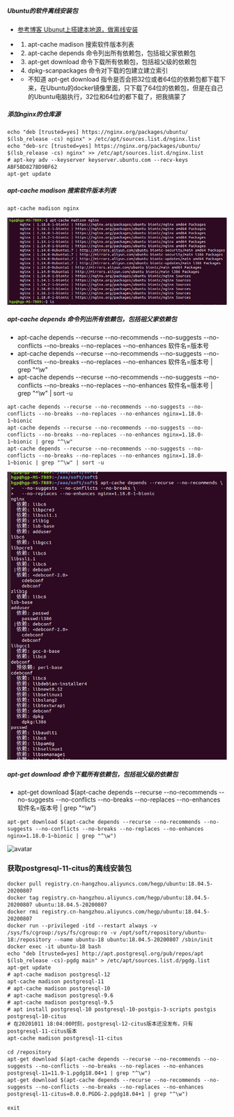 ##### Ubuntu的软件离线安装包
* [参考博客 Ubunut上搭建本地源，做离线安装](https://www.jianshu.com/p/006d2885a8ca)
* 1) apt-cache madison 搜索软件版本列表
* 2) apt-cache depends 命令列出所有依赖包，包括祖父家依赖包
* 3) apt-get download 命令下载所有依赖包，包括祖父级的依赖包
* 4) dpkg-scanpackages 命令对下载的包建立建立索引

* *  不知道 apt-get download 指令是否会把32位或者64位的依赖包都下载下来，在Ubuntu的docker镜像里面，只下载了64位的依赖包，但是在自己的Ubuntu电脑执行，32位和64位的都下载了，把我搞蒙了

##### 添加nginx的仓库源
```
echo "deb [trusted=yes] https://nginx.org/packages/ubuntu/ $(lsb_release -cs) nginx" > /etc/apt/sources.list.d/nginx.list
echo "deb-src [trusted=yes] https://nginx.org/packages/ubuntu/ $(lsb_release -cs) nginx" >> /etc/apt/sources.list.d/nginx.list
# apt-key adv --keyserver keyserver.ubuntu.com --recv-keys ABF5BD827BD9BF62
apt-get update
```

##### apt-cache madison 搜索软件版本列表
```
apt-cache madison nginx
```
![avatar](images/apt-cache_madison_nginx.png)  

##### apt-cache depends 命令列出所有依赖包，包括祖父家依赖包
* apt-cache depends --recurse --no-recommends --no-suggests --no-conflicts --no-breaks --no-replaces --no-enhances 软件名=版本号
* apt-cache depends --recurse --no-recommends --no-suggests --no-conflicts --no-breaks --no-replaces --no-enhances 软件名=版本号 | grep "^\w"
* apt-cache depends --recurse --no-recommends --no-suggests --no-conflicts --no-breaks --no-replaces --no-enhances 软件名=版本号 | grep "^\w" | sort -u
```
apt-cache depends --recurse --no-recommends --no-suggests --no-conflicts --no-breaks --no-replaces --no-enhances nginx=1.18.0-1~bionic
apt-cache depends --recurse --no-recommends --no-suggests --no-conflicts --no-breaks --no-replaces --no-enhances nginx=1.18.0-1~bionic | grep "^\w"
apt-cache depends --recurse --no-recommends --no-suggests --no-conflicts --no-breaks --no-replaces --no-enhances nginx=1.18.0-1~bionic | grep "^\w" | sort -u

```
![avatar](images/apt-cache_depends_nginx.png)  

##### apt-get download 命令下载所有依赖包，包括祖父级的依赖包
* apt-get download $(apt-cache depends --recurse --no-recommends --no-suggests --no-conflicts --no-breaks --no-replaces --no-enhances 软件名=版本号 | grep "^\w")
```
apt-get download $(apt-cache depends --recurse --no-recommends --no-suggests --no-conflicts --no-breaks --no-replaces --no-enhances nginx=1.18.0-1~bionic | grep "^\w")
```
![avatar](apt-get_download_nginx.png)


### 获取postgresql-11-citus的离线安装包
```
docker pull registry.cn-hangzhou.aliyuncs.com/hegp/ubuntu:18.04.5-20200807
docker tag registry.cn-hangzhou.aliyuncs.com/hegp/ubuntu:18.04.5-20200807 ubuntu:18.04.5-20200807
docker rmi registry.cn-hangzhou.aliyuncs.com/hegp/ubuntu:18.04.5-20200807
docker run --privileged -itd --restart always -v /sys/fs/cgroup:/sys/fs/cgroup:ro -v /opt/soft/repository/ubuntu-18:/repository --name ubuntu-18 ubuntu:18.04.5-20200807 /sbin/init
docker exec -it ubuntu-18 bash
echo "deb [trusted=yes] http://apt.postgresql.org/pub/repos/apt $(lsb_release -cs)-pgdg main" > /etc/apt/sources.list.d/pgdg.list
apt-get update
# apt-cache madison postgresql-12
apt-cache madison postgresql-11
# apt-cache madison postgresql-10
# apt-cache madison postgresql-9.6
# apt-cache madison postgresql-9.5
# apt install postgresql-10 postgresql-10-postgis-3-scripts postgis postgresql-10-citus
# 在20201011 18:04:00时刻，postgresql-12-citus版本还没发布，只有postgresql-11-citus版本
apt-cache madison postgresql-11-citus

cd /repository
apt-get download $(apt-cache depends --recurse --no-recommends --no-suggests --no-conflicts --no-breaks --no-replaces --no-enhances postgresql-11=11.9-1.pgdg18.04+1 | grep "^\w")
apt-get download $(apt-cache depends --recurse --no-recommends --no-suggests --no-conflicts --no-breaks --no-replaces --no-enhances postgresql-11-citus=8.0.0.PGDG-2.pgdg18.04+1 | grep "^\w")

exit

```